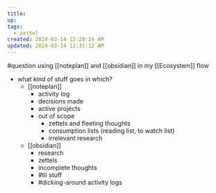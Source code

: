 ```yaml
---
title:
up: 
tags:
  - zettel
created: 2024-03-14 12:28:24 AM
updated: 2024-03-14 12:31:12 AM
---
```

#question using [[noteplan]] and [[obsidian]] in my [[Ecosystem]] flow
- what kind of stuff goes in which? 
	- [[noteplan]] 
		- activity log 
		- decisions made 
		- active projects 
		- out of scope
			- zettels and fleeting thoughts 
			- consumption lists (reading list, to watch list)
			- irrelevant research 
	- [[obsidian]]
		- research 
		- zettels 
		- incomplete thoughts 
		- #til stuff 
		- #dicking-around activity logs 
